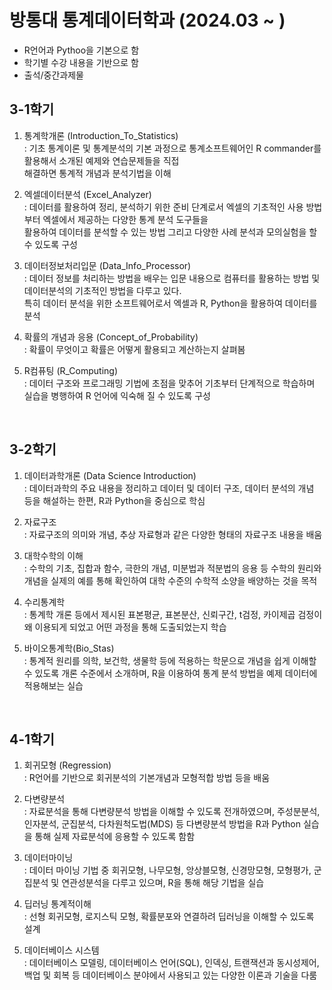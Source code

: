 # 방통대 통계데이터학과 (2024.03 ~ )
 - R언어과 Pythoo을 기본으로 함
 - 학기별 수강 내용을 기반으로 함
 - 출석/중간과제물

## 3-1학기

1. 통계학개론 (Introduction_To_Statistics) <br/>
 : 기초 통계이론 및 통계분석의 기본 과정으로 통계소프트웨어인 R commander를 활용해서 소개된 예제와 연습문제들을 직접 <br/> 해결하면 통계적 개념과 분석기법을 이해

2. 엑셀데이터분석 (Excel_Analyzer) <br/>
 : 데이터를 활용하여 정리, 분석하기 위한 준비 단계로서 엑셀의 기초적인 사용 방법부터 엑셀에서 제공하는 다양한 통계 분석 도구들을 <br/> 활용하여 데이터를 분석할 수 있는 방법 그리고 다양한 사례 분석과 모의실험을 할 수 있도록 구성

4. 데이터정보처리입문 (Data_Info_Processor)  <br/>
 : 데이터 정보를 처리하는 방법을 배우는 입문 내용으로 컴퓨터를 활용하는 방법 및 데이터분석의 기초적인 방법을 다루고 있다. <br/> 특히 데이터 분석을 위한 소프트웨어로서 엑셀과 R, Python을 활용하여 데이터를 분석

5. 확률의 개념과 응용 (Concept_of_Probability) <br/>
 : 확률이 무엇이고 확률은 어떻게 활용되고 계산하는지 살펴봄

7. R컴퓨팅 (R_Computing) <br/>
 : 데이터 구조와 프로그래밍 기법에 초점을 맞추어 기초부터 단계적으로 학습하며 실습을 병행하여 R 언어에 익숙해 질 수 있도록 구성

<br/>

## 3-2학기
1. 데이터과학개론 (Data Science Introduction) <br/>
  : 데이터과학의 주요 내용을 정리하고 데이터 및 데이터 구조, 데이터 분석의 개념 등을 해설하는 한편, R과 Python을 중심으로 학심

2. 자료구조 <br/>
  : 자료구조의 의미와 개념, 추상 자료형과 같은 다양한 형태의 자료구조 내용을 배움

3. 대학수학의 이해  <br/>
  : 수학의 기초, 집합과 함수, 극한의 개념, 미분법과 적분법의 응용 등 수학의 원리와 개념을 실제의 예를 통해 확인하여 대학 수준의 수학적 소양을 배양하는 것을 목적

4. 수리통계학 <br/>
  : 통계학 개론 등에서 제시된 표본평균, 표본분산, 신뢰구간, t검정, 카이제곱 검정이 왜 이용되게 되었고 어떤 과정을 통해 도출되었는지 학습

5. 바이오통계학(Bio_Stas) <br/>
  : 통계적 원리를 의학, 보건학, 생물학 등에 적용하는 학문으로  개념을 쉽게 이해할 수 있도록 개론 수준에서 소개하며, R을 이용하여 통계 분석 방법을 예제 데이터에 적용해보는 실습

<br/>

## 4-1학기

1. 회귀모형 (Regression) <br/>
  : R언어를 기반으로 회귀분석의 기본개념과 모형적합 방법 등을 배움

2. 다변량분석 <br/>
  : 자료분석을 통해 다변량분석 방법을 이해할 수 있도록 전개하였으며, 주성분분석, 인자분석, 군집분석, 다차원척도법(MDS) 등 다변량분석 방법을 R과 Python 실습을 통해 실제 자료분석에 응용할 수 있도록 함함

3. 데이터마이닝  <br/>
  : 데이터 마이닝 기법 중 회귀모형, 나무모형, 앙상블모형, 신경망모형, 모형평가, 군집분석 및 연관성분석을 다루고 있으며, R을 통해 해당 기법을 실습

4. 딥러닝 통계적이해  <br/>
  : 선형 회귀모형, 로지스틱 모형, 확률분포와 연결하려 딥러닝을 이해할 수 있도록 설계

5. 데이터베이스 시스템 <br/>
  : 데이터베이스 모델링, 데이터베이스 언어(SQL), 인덱싱, 트랜잭션과 동시성제어, 백업 및 회복 등 데이터베이스 분야에서 사용되고 있는 다양한 이론과 기술을 다룸
